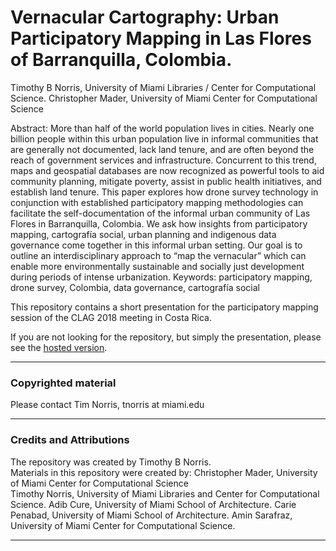 # Vernacular Cartography: Urban Participatory Mapping in Las Flores of Barranquilla, Colombia.

Timothy B Norris, University of Miami Libraries / Center for Computational Science. 
Christopher Mader, University of Miami Center for Computational Science

Abstract: More than half of the world population lives in cities. Nearly one billion people within this urban population live in informal communities that are generally not documented, lack land tenure, and are often beyond the reach of government services and infrastructure. Concurrent to this trend, maps and geospatial databases are now recognized as powerful tools to aid community planning, mitigate poverty, assist in public health initiatives, and establish land tenure. This paper explores how drone survey technology in conjunction with established participatory mapping methodologies can facilitate the self-documentation of the informal urban community of Las Flores in Barranquilla, Colombia. We ask how insights from participatory mapping, cartografía social, urban planning and indigenous data governance come together in this informal urban setting. Our goal is to outline an interdisciplinary approach to “map the vernacular” which can enable more environmentally sustainable and socially just development during periods of intense urbanization.
Keywords: participatory mapping, drone survey, Colombia, data governance, cartografía social

This repository contains a short presentation for the participatory mapping session of the CLAG 2018 meeting in Costa Rica.  

If you are not looking for the repository, but simply the presentation, please see the [hosted version](http://tibbben.github.io/clag2018/). 

---

### Copyrighted material

Please contact Tim Norris, tnorris at miami.edu

---

### Credits and Attributions

The repository was created by Timothy B Norris.  
Materials in this  repository were created by: 
Christopher Mader, University of Miami Center for Computational Science  
Timothy Norris, University of Miami Libraries and Center for Computational Science. 
Adib Cure, University of Miami School of Architecture. 
Carie Penabad, University of Miami School of Architecture. 
Amin Sarafraz, University of Miami Center for Computational Science. 

---

